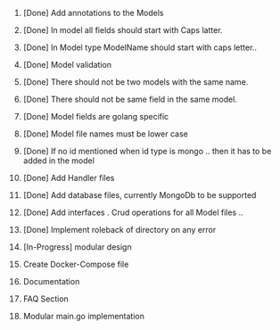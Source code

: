 1. [Done] Add annotations to the Models

1. [Done] In model all fields should start with Caps latter. 

1. [Done] In Model type ModelName should start with caps letter..

1. [Done] Model validation

1. [Done] There should not be two models with the same name.

1. [Done] There should not be same field in the same model.

1. [Done] Model fields are golang specific

1. [Done] Model file names must be lower case 

1. [Done] If no id mentioned when id type is mongo .. then it has to be added in the model

1. [Done] Add Handler files

1. [Done] Add database files, currently MongoDb to be supported

1. [Done] Add interfaces . Crud operations for all Model files ..

1. [Done] Implement roleback of directory on any error

1. [In-Progress] modular design

1. Create Docker-Compose file

1. Documentation

1. FAQ Section

1. Modular main.go implementation 


